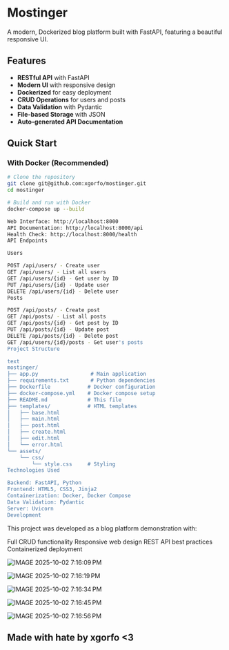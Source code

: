 
# Mostinger 

A modern, Dockerized blog platform built with FastAPI, featuring a beautiful responsive UI.

## Features 

- **RESTful API** with FastAPI
- **Modern UI** with responsive design
- **Dockerized** for easy deployment
- **CRUD Operations** for users and posts
- **Data Validation** with Pydantic
- **File-based Storage** with JSON
- **Auto-generated API Documentation**

## Quick Start 

### With Docker (Recommended)

```bash
# Clone the repository
git clone git@github.com:xgorfo/mostinger.git
cd mostinger

# Build and run with Docker
docker-compose up --build

Web Interface: http://localhost:8000
API Documentation: http://localhost:8000/api
Health Check: http://localhost:8000/health
API Endpoints 

Users

POST /api/users/ - Create user
GET /api/users/ - List all users
GET /api/users/{id} - Get user by ID
PUT /api/users/{id} - Update user
DELETE /api/users/{id} - Delete user
Posts

POST /api/posts/ - Create post
GET /api/posts/ - List all posts
GET /api/posts/{id} - Get post by ID
PUT /api/posts/{id} - Update post
DELETE /api/posts/{id} - Delete post
GET /api/users/{id}/posts - Get user's posts
Project Structure 

text
mostinger/
├── app.py                 # Main application
├── requirements.txt       # Python dependencies
├── Dockerfile            # Docker configuration
├── docker-compose.yml    # Docker compose setup
├── README.md             # This file
├── templates/            # HTML templates
│   ├── base.html
│   ├── main.html
│   ├── post.html
│   ├── create.html
│   ├── edit.html
│   └── error.html
└── assets/
    └── css/
        └── style.css     # Styling
Technologies Used 

Backend: FastAPI, Python
Frontend: HTML5, CSS3, Jinja2
Containerization: Docker, Docker Compose
Data Validation: Pydantic
Server: Uvicorn
Development 
```

This project was developed as a blog platform demonstration with:

Full CRUD functionality
Responsive web design
REST API best practices
Containerized deployment



![IMAGE 2025-10-02 7:16:09 PM](https://github.com/user-attachments/assets/a363f162-6bb8-4839-adf7-9dc2e9332e12)


![IMAGE 2025-10-02 7:16:19 PM](https://github.com/user-attachments/assets/78782852-a39b-4ba8-8d61-033f5781a8c3)


![IMAGE 2025-10-02 7:16:34 PM](https://github.com/user-attachments/assets/e3cb1ff4-2c3c-40da-b08c-96a7d465c3e9)


![IMAGE 2025-10-02 7:16:45 PM](https://github.com/user-attachments/assets/7a4e345e-c043-4549-828f-c7723c2fa1de)

![IMAGE 2025-10-02 7:16:56 PM](https://github.com/user-attachments/assets/15b5c445-0f5a-4d0a-a6ac-04826bae5f16)


## Made with hate by xgorfo <3
